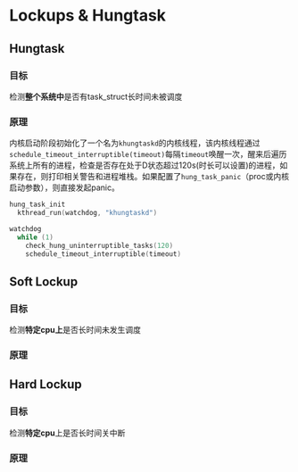 # Lockups & Hungtask

## Hungtask

### 目标

检测**整个系统中**是否有task_struct长时间未被调度

### 原理

内核启动阶段初始化了一个名为`khungtaskd`的内核线程，该内核线程通过`schedule_timeout_interruptible(timeout)`每隔`timeout`唤醒一次，醒来后遍历系统上所有的进程，检查是否存在处于D状态超过120s(时长可以设置)的进程，如果存在，则打印相关警告和进程堆栈。如果配置了`hung_task_panic`（proc或内核启动参数），则直接发起panic。

```c
hung_task_init
  kthread_run(watchdog, "khungtaskd")

watchdog
  while (1)
    check_hung_uninterruptible_tasks(120)
    schedule_timeout_interruptible(timeout)
```

## Soft Lockup

### 目标

检测**特定cpu上**是否长时间未发生调度

### 原理

## Hard Lockup

### 目标

检测**特定cpu**上是否长时间关中断

### 原理